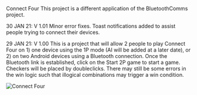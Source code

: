 Connect Four
This project is a different application of the BluetoothComms project.

30 JAN 21: V 1.01
Minor error fixes. Toast notifications added to assist people trying to connect their devices.

29 JAN 21: V 1.00
This is a project that will allow 2 people to play Connect Four on 1) one device using the 1P mode (AI will be added at a later date), or 2) on two Android devices using a Bluetooth connection. Once the Bluetooth link is established, click on the Start 2P game to start a game. Checkers will be placed by doubleclicks. There may still be some errors in the win logic such that illogical combinations may trigger a win condition. 


![Connect Four](https://user-images.githubusercontent.com/9030473/233276235-ae97ee48-c129-4124-9e6a-527c1d2f0ae4.jpg)
